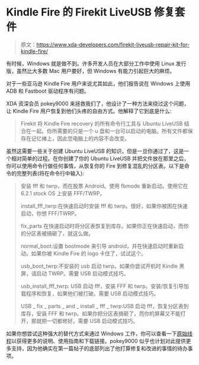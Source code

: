 # Kindle Fire 的 Firekit LiveUSB 修复套件

> 原文：<https://www.xda-developers.com/firekit-liveusb-repair-kit-for-kindle-fire/>

有时候，Windows 就是做不到。许多开发人员在大部分工作中使用 Linux 发行版，虽然比大多数 Mac 用户要好，但 Windows 有能力引起巨大的麻烦。

对于一些亚马逊 Kindle Fire 用户来说尤其如此，他们报告说在 Windows 上使用 ADB 和 Fastboot 驱动程序有问题。

XDA 资深会员 pokey9000 来拯救我们了，他设计了一种方法来绕过这个问题，让 Kindle Fire 用户恢复到他们头疼的自由方式。他解释了它到底是什么:

> Firekit 将 Kindle Fire recovery 的所有命令行工具与 Ubuntu LiveUSB 结合在一起。你所需要的只是一个 u 盘和一台可以启动的电脑。所有文件都保存在记忆棒上，因此您电脑上的内容不会改变。

虽然这需要一些关于创建 Ubuntu LiveUSB 的知识，但是一旦你通过了，这是一个相对简单的过程。在你创建了你的 Ubuntu LiveUSB 并把文件放在那里之后，你可以使用命令行做任何事情，从恢复你的 Fire 到修复混乱的分区表。以下是命令的完整列表(将在命令行中输入):

> 安装 fff 和 twrp，而在股票 Android。使用 fbmode 重新启动。使用它在 6.2.1 stock OS 上安装 FFF/TWRP。
> 
> install_fff_twrp:在快速启动时安装 fff 和 twrp。很好，如果你被困在快速启动，你想 FFF/TWRP。
> 
> fix_parts 在快速启动时将分区表恢复到库存。如果你正在快速启动，而你的分区表被搞砸了，就这么做。
> 
> normal_boot:设置 bootmode 来引导 android，并在快速启动时重新启动。如果你被 Kindle Fire 的 logo 卡住了，试试这个。
> 
> usb_boot_twrp:不安装的 usb 启动 twrp。如果你尝试开机时 Kindle 黑屏，请启动 TWRP。需要 USB 启动模式技巧。
> 
> usb_install_fff_twrp: USB 启动 fff，安装 FFF 和 twrp。安装/恢复引导加载程序和恢复，如果他们被打破。需要 USB 启动模式技巧。
> 
> USB _ fix _ parts _ and _ install _ fff _ twrp:USB 启动 fff，恢复分区表到库存，安装 FFF 和 twrp。如果你把分区表搞砸了，而你的屏幕又不能打开，那就把一切都修好。需要 USB 启动模式技巧。

如果你想尝试这种强大的替代方式来通过 Windows 工作，你可以查看一下[原始线程](http://forum.xda-developers.com/showthread.php?t=1430038)以获得更多的说明、使用指南和下载链接。pokey9000 似乎也计划对此提供更多支持，因为他确实在第一篇帖子的底部列出了他打算修复和改进的事情的待办事项。